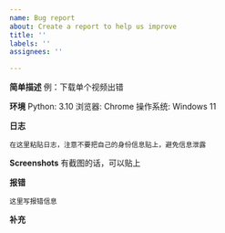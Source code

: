 ```yaml
---
name: Bug report
about: Create a report to help us improve
title: ''
labels: ''
assignees: ''

---
```


**简单描述**
例：下载单个视频出错

**环境**
Python: 3.10
浏览器: Chrome
操作系统: Windows 11

**日志**
```shell
在这里粘贴日志，注意不要把自己的身份信息贴上，避免信息泄露
```

**Screenshots**
有截图的话，可以贴上

**报错**
```shell
这里写报错信息
```

**补充**
